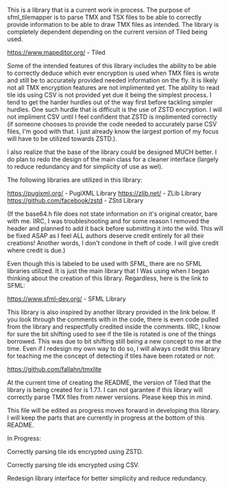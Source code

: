 This is a library that is a current work in process. The purpose of sfml_tilemapper is to parse TMX and TSX files to be able to correctly provide information to be
able to draw TMX files as intended. The library is completely dependent depending on the current version of Tiled being used.

https://www.mapeditor.org/ - Tiled

Some of the intended features of this library includes the ability to be able to correctly deduce which ever encryption is used when TMX files is wrote and still be
to accurately provided needed information on the fly. It is likely not all TMX encryption features are not implimented yet. The ability to read tile ids using CSV is
not provided yet due it being the simplest process. I tend to get the harder hurdles out of the way first before tackling simpler hurdles. One such hurdle that is
difficult is the use of ZSTD encryption. I will not impliment CSV until I feel confident that ZSTD is implimented correctly (if someone chooses to provide the code
needed to accurately parse CSV files, I'm good with that. I just already know the largest portion of my focus will have to be utilized towards ZSTD.).

I also realize that the base of the library could be designed MUCH better. I do plan to redo the design of the main class for a cleaner interface (largely to reduce redundancy
and for simplicity of use as wel).

The following libraries are utilized in this library:

https://pugixml.org/ - PugiXML Library
https://zlib.net/ - ZLib Library
https://github.com/facebook/zstd - ZStd Library

(If the base64.h file does not state information on it's original creator, bare with me. IIRC, I was troubleshooting and for some reason I removed the header and planned to
add it back before submitting it into the wild. This will be fixed ASAP as I feel ALL authors deserve credit entirely for all their creations! Another words, I don't condone
in theft of code. I will give credit where credit is due.)

Even though this is labeled to be used with SFML, there are no SFML libraries utilized. It is just the main library that I Was using when I began thinking about the creation
of this library. Regardless, here is the link to SFML:

https://www.sfml-dev.org/ - SFML Library

This library is also inspired by another library provided in the link below. If you look through the comments with in the code, there is even code pulled from the library and
respectfully credited inside the comments. IIRC, I know for sure the bit shifting used to see if the tile is rotated is one of the things borrowed. This was due to bit shifting
still being a new concept to me at the time. Even if I redesign my own way to do so, I will always credit this library for teaching me the concept of detecting if tiles have 
been rotated or not:

https://github.com/fallahn/tmxlite

At the current time of creating the README, the version of Tiled that the library is being created for is 1.7.1. I can not garantee if this library will correctly parse TMX
files from newer versions. Please keep this in mind.

This file will be edited as progress moves forward in developing this library. I will keep the parts that are currently in progress at the bottom of this README.

In Progress:

Correctly parsing tile ids encrypted using ZSTD.

Correctly parsing tile ids encrypted using CSV.

Redesign library interface for better simplicity and reduce redundancy.
